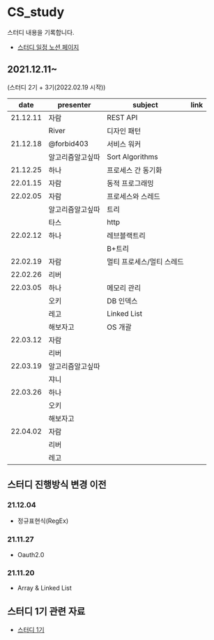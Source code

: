 # CS_study

스터디 내용을 기록합니다.

- [스터디 일정 노션 페이지](https://xxit.notion.site/xxit/CS-32485a0bb3ef4f0d85251eb1e467c880)

## 2021.12.11~

(스터디 2기 + 3기(2022.02.19 시작))

| date     | presenter        | subject                   | link |
| -------- | ---------------- | ------------------------- | ---- |
| 21.12.11 | 자람             | REST API                  |      |
|          | River            | 디자인 패턴               |      |
| 21.12.18 | @forbid403       | 서비스 워커               |      |
|          | 알고리즘알고싶따 | Sort Algorithms           |      |
| 21.12.25 | 하나             | 프로세스 간 동기화        |      |
| 22.01.15 | 자람             | 동적 프로그래밍           |      |
| 22.02.05 | 자람             | 프로세스와 스레드         |      |
|          | 알고리즘알고싶따 | 트리                      |      |
|          | 타스             | http                      |      |
| 22.02.12 | 하나             | 레브블랙트리              |      |
|          |                  | B+트리                    |      |
| 22.02.19 | 자람             | 멀티 프로세스/멀티 스레드 |      |
| 22.02.26 | 리버             |                           |      |
| 22.03.05 | 하나             | 메모리 관리               |      |
|          | 오키             | DB 인덱스                 |      |
|          | 레고             | Linked List               |      |
|          | 해보자고         | OS 개괄                   |      |
| 22.03.12 | 자람             |                           |      |
|          | 리버             |                           |      |
| 22.03.19 | 알고리즘알고싶따 |                           |      |
|          | 쟈니             |                           |      |
| 22.03.26 | 하나             |                           |      |
|          | 오키             |                           |      |
|          | 해보자고         |                           |      |
| 22.04.02 | 자람             |                           |      |
|          | 리버             |                           |      |
|          | 레고             |                           |      |

## 스터디 진행방식 변경 이전

### 21.12.04

- 정규표현식(RegEx)

### 21.11.27

- Oauth2.0

### 21.11.20

- Array & Linked List

## 스터디 1기 관련 자료

- [스터디 1기](https://github.com/GoForITStudy/CS_study/tree/main/past_study_recording)
